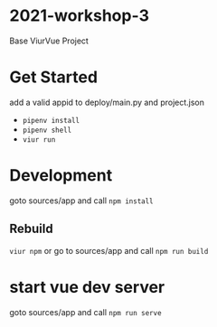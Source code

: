 # 2021-workshop-3
Base ViurVue Project


# Get Started
add a valid appid to deploy/main.py and project.json

- `pipenv install`
- `pipenv shell`
- `viur run`

# Development
goto sources/app and call `npm install`

## Rebuild
`viur npm`
or go to sources/app and call `npm run build`

# start vue dev server
goto sources/app and call `npm run serve`


